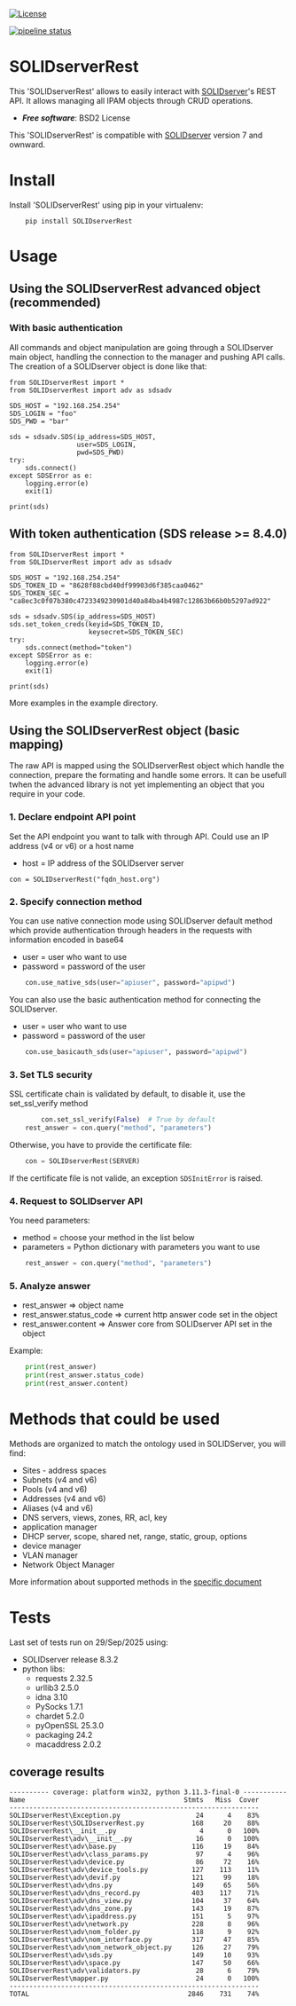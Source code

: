 [![License](https://img.shields.io/badge/License-BSD%202--Clause-blue.svg)](https://opensource.org/licenses/BSD-2-Clause)

[![pipeline status](https://gitlab.com/efficientip/solidserverrest/badges/master/pipeline.svg)](https://gitlab.com/efficientip/solidserverrest/commits/master)

# SOLIDserverRest

This 'SOLIDserverRest' allows to easily interact with [SOLIDserver](https://www.efficientip.com/products/solidserver/)'s REST API.
It allows managing all IPAM objects through CRUD operations.

* ***Free software***: BSD2 License

This 'SOLIDserverRest' is compatible with [SOLIDserver](https://www.efficientip.com/products/solidserver/) version 7 and ownward.

# Install
Install 'SOLIDserverRest' using pip in your virtualenv:

```
	pip install SOLIDserverRest
```

# Usage

## Using the SOLIDserverRest advanced object (recommended)

### With basic authentication

All commands and object manipulation are going through a SOLIDserver main object, handling the connection to the manager and pushing API calls. The creation of a SOLIDserver object is done like that:
```
from SOLIDserverRest import *
from SOLIDserverRest import adv as sdsadv

SDS_HOST = "192.168.254.254"
SDS_LOGIN = "foo"
SDS_PWD = "bar"

sds = sdsadv.SDS(ip_address=SDS_HOST,
                 user=SDS_LOGIN,
                 pwd=SDS_PWD)
try:
    sds.connect()
except SDSError as e:
    logging.error(e)
    exit(1)

print(sds)

```

## With token authentication (SDS release >= 8.4.0)

```
from SOLIDserverRest import *
from SOLIDserverRest import adv as sdsadv

SDS_HOST = "192.168.254.254"
SDS_TOKEN_ID = "8628f88cbd40df99903d6f385caa0462"
SDS_TOKEN_SEC = "ca8ec3c0f07b380c4723349230901d40a84ba4b4987c12863b66b0b5297ad922"

sds = sdsadv.SDS(ip_address=SDS_HOST)
sds.set_token_creds(keyid=SDS_TOKEN_ID,
                    keysecret=SDS_TOKEN_SEC)
try:
    sds.connect(method="token")
except SDSError as e:
    logging.error(e)
    exit(1)

print(sds)

```

More examples in the example directory.

## Using the SOLIDserverRest object (basic mapping)

The raw API is mapped using the SOLIDserverRest object which handle the connection, prepare the formating and handle some errors. It can be usefull twhen the advanced library is not yet implementing an object that you require in your code.

### 1. Declare endpoint API point
Set the API endpoint you want to talk with through API. Could use an IP address
(v4 or v6) or a host name
* host = IP address of the SOLIDserver server
```
con = SOLIDserverRest("fqdn_host.org")
```

### 2. Specify connection method
You can use native connection mode using SOLIDserver default method which provide
authentication through headers in the requests with information
encoded in base64

* user = user who want to use
* password = password of the user

```python
	con.use_native_sds(user="apiuser", password="apipwd")
```

You can also use the basic authentication method for connecting the SOLIDserver.

* user = user who want to use
* password = password of the user

```python
	con.use_basicauth_sds(user="apiuser", password="apipwd")
```

### 3. Set TLS security
SSL certificate chain is validated by default, to disable it, use the set_ssl_verify method

```python
        con.set_ssl_verify(False)  # True by default
	rest_answer = con.query("method", "parameters")
```

Otherwise, you have to provide the certificate file:
```python
    con = SOLIDserverRest(SERVER)
```
If the certificate file is not valide, an exception ```SDSInitError``` is raised.

### 4. Request to SOLIDserver API

You need parameters:
* method = choose your method in the list below
* parameters = Python dictionary with parameters you want to use

```python
	rest_answer = con.query("method", "parameters")
```

### 5. Analyze answer

* rest_answer => object name
* rest_answer.status_code => current http answer code set in the object
* rest_answer.content => Answer core from SOLIDserver API set in the object

Example:
```python
	print(rest_answer)
	print(rest_answer.status_code)
	print(rest_answer.content)
```

# Methods that could be used
Methods are organized to match the ontology used in SOLIDServer, you will find:
* Sites - address spaces
* Subnets (v4 and v6)
* Pools (v4 and v6)
* Addresses (v4 and v6)
* Aliases (v4 and v6)
* DNS servers, views, zones, RR, acl, key
* application manager
* DHCP server, scope, shared net, range, static, group, options
* device manager
* VLAN manager
* Network Object Manager

More information about supported methods in the [specific document](docs/METHODS.md)

# Tests

Last set of tests run on 29/Sep/2025 using:
 * SOLIDserver release 8.3.2
 * python libs:
   * requests           2.32.5
   * urllib3            2.5.0
   * idna               3.10
   * PySocks            1.7.1
   * chardet            5.2.0
   * pyOpenSSL          25.3.0
   * packaging          24.2
   * macaddress         2.0.2

## coverage results
```
---------- coverage: platform win32, python 3.11.3-final-0 -----------
Name                                        Stmts   Miss  Cover
---------------------------------------------------------------
SOLIDserverRest\Exception.py                   24      4    83%
SOLIDserverRest\SOLIDserverRest.py            168     20    88%
SOLIDserverRest\__init__.py                     4      0   100%
SOLIDserverRest\adv\__init__.py                16      0   100%
SOLIDserverRest\adv\base.py                   116     19    84%
SOLIDserverRest\adv\class_params.py            97      4    96%
SOLIDserverRest\adv\device.py                  86     72    16%
SOLIDserverRest\adv\device_tools.py           127    113    11%
SOLIDserverRest\adv\devif.py                  121     99    18%
SOLIDserverRest\adv\dns.py                    149     65    56%
SOLIDserverRest\adv\dns_record.py             403    117    71%
SOLIDserverRest\adv\dns_view.py               104     37    64%
SOLIDserverRest\adv\dns_zone.py               143     19    87%
SOLIDserverRest\adv\ipaddress.py              151      5    97%
SOLIDserverRest\adv\network.py                228      8    96%
SOLIDserverRest\adv\nom_folder.py             118      9    92%
SOLIDserverRest\adv\nom_interface.py          317     47    85%
SOLIDserverRest\adv\nom_network_object.py     126     27    79%
SOLIDserverRest\adv\sds.py                    149     10    93%
SOLIDserverRest\adv\space.py                  147     50    66%
SOLIDserverRest\adv\validators.py              28      6    79%
SOLIDserverRest\mapper.py                      24      0   100%
---------------------------------------------------------------
TOTAL                                        2846    731    74%
```
